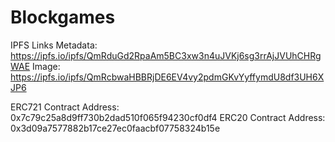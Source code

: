 # Blockgames
IPFS Links
Metadata: https://ipfs.io/ipfs/QmRduGd2RpaAm5BC3xw3n4uJVKj6sg3rrAjJVUhCHRgWAE
Image: https://ipfs.io/ipfs/QmRcbwaHBBRjDE6EV4vy2pdmGKvYyffymdU8df3UH6XJP6

ERC721 Contract Address: 0x7c79c25a8d9ff730b2dad510f065f94230cf0df4
ERC20 Contract Address: 0x3d09a7577882b17ce27ec0faacbf07758324b15e
